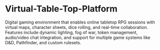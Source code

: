 # Virtual-Table-Top-Platform
Digital gaming environment that enables online tabletop RPG sessions with virtual maps, character sheets, dice rolling, and real-time collaboration. Features include dynamic lighting, fog of war, token management, audio/video chat integration, and support for multiple game systems like D&amp;D, Pathfinder, and custom rulesets.
